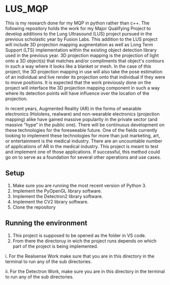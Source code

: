 # LUS_MQP
This is my research done for my MQP in python rather than c++.
The following repository holds the work for my Major Qualifying Project to develop additions to the Lung Ultrasound (LUS) project pursued in the 
previous scholastic year by Fusion Labs. This addition to the LUS project will include 3D projection mapping augmentation as well as Long Term 
Support (LTS) implementation within the existing object detection library used in the previous year. 3D projection mapping is the projection of 
light onto a 3D object(s) that matches and/or compliments that object's contours in such a way where it looks like a blanket or mesh. In the case 
of this project, the 3D projection mapping in use will also take the pose estimation of an individual and live render its projection onto that 
individual if they were to move positions. It is expected that the work previously done on the project will interface the 3D projection mapping 
component in such a way where its detection points will have influence over the location of the projection. 

In recent years, Augmented Reality (AR) in the forms of wearable electronics (Hololens, realware) and non-wearable electronics (projection mapping) 
alike have gained massive popularity in the private sector (and massive “hype” in the public one). There will be continuous development on these 
technologies for the foreseeable future. One of the fields currently looking to implement these technologies for more than just marketing, art, 
or entertainment is the medical industry. There are an uncountable number of applications of AR in the medical industry. This project is meant to 
test and implement one of those applications. If successful, this method could go on to serve as a foundation for several other operations and use 
cases. 


## Setup
1. Make sure you are running the most recent version of Python 3.
2. Implement the PyOpenGL library software.
3. Implement the Detectron2 library software.
4. Implement the CV2 library software.
5. Clone the repository

## Running the environment
1. This project is supposed to be opened as the folder in VS code.
2. From there the directoruy in wich the project runs depends on which part of the project is being implemented.
 
  i. For the Realsense Work make sure that you are in this directory in the terminal to run any of the sub directories.
  
  ii.  For the Detectron Work, make sure you are in this directory in the terminal to run any of the sub directories.
